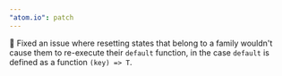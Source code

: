 ```yaml
---
"atom.io": patch
---
```


🐛 Fixed an issue where resetting states that belong to a family wouldn't cause them to re-execute their `default` function, in the case `default` is defined as a function `(key) => T`.

